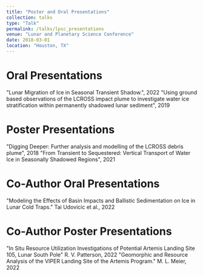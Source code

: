 ```yaml
---
title: "Poster and Oral Presentations"
collection: talks
type: "Talk"
permalink: /talks/lpsc_presentations
venue: "Lunar and Planetary Science Conference"
date: 2018-03-01
location: "Houston, TX"
---
```


Oral Presentations
=====
"Lunar Migration of Ice in Seasonal Transient Shadow.", 2022
"Using ground based observations of the LCROSS impact plume to investigate water ice stratification within permanently shadowed lunar sediment", 2019

Poster Presentations
=====
"Digging Deeper: Further analysis and modelling of the LCROSS debris plume", 2018
"From Transient to Sequestered:  Vertical Transport of Water Ice in Seasonally Shadowed Regions", 2021

Co-Author Oral Presentations
=====
"Modeling the Effects of Basin Impacts and Ballistic Sedimentation on Ice in Lunar Cold Traps." Tai Udovicic et al., 2022

Co-Author Poster Presentations
=====
"In Situ Resource Utilization Investigations of Potential Artemis Landing Site 105, Lunar South Pole" R. V. Patterson, 2022
"Geomorphic and Resource Analysis of the VIPER Landing Site of the Artemis Program." M. L. Meier, 2022
